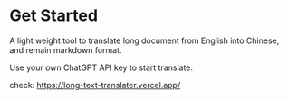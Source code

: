 # Get Started
A light weight tool to translate long document from English into Chinese, and remain markdown format.

Use your own ChatGPT API key to start translate.

check: https://long-text-translater.vercel.app/
